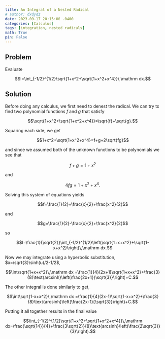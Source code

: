 ```yaml
---
title: An Integral of a Nested Radical
# author: dxdydz
date: 2023-09-17 20:15:00 -0400
categories: [Calculus]
tags: [integration, nested radicals]
math: True
pin: False
---
```


## Problem

Evaluate

$$I=\int_{-1/2}^{1/2}\sqrt{1+x^2+\sqrt{1+x^2+x^4}}\,\mathrm dx.$$

## Solution

Before doing any calculus, we first need to denest the radical. We can try to find two polynomial functions $f$ and $g$ that satisfy

$$\sqrt{1+x^2+\sqrt{1+x^2+x^4}}=\sqrt{f}+\sqrt{g}.$$

Squaring each side, we get

$$1+x^2+\sqrt{1+x^2+x^4}=f+g+2\sqrt{fg}$$

and since we assumed both of the unknown functions to be polynomials we see that

$$f+g=1+x^2$$

and

$$4fg=1+x^2+x^4.$$

Solving this system of equations yields

$$f=\frac{1}{2}+\frac{x}{2}+\frac{x^2}{2}$$

and

$$g=\frac{1}{2}-\frac{x}{2}+\frac{x^2}{2}$$

so

$$I=\frac{1}{\sqrt{2}}\int_{-1/2}^{1/2}\left(\sqrt{1+x+x^2}+\sqrt{1-x+x^2}\right)\,\mathrm dx.$$

Now we may integrate using a hyperbolic substitution, $x=\sqrt{3}\sinh(u)/2-1/2$,

$$\int\sqrt{1+x+x^2}\,\mathrm dx =\frac{1}{4}(2x+1)\sqrt{1+x+x^2}+\frac{3}{8}\text{arcsinh}\left(\frac{2x+1}{\sqrt{3}}\right)+C.$$

The other integral is done similarly to get,

$$\int\sqrt{1-x+x^2}\,\mathrm dx =\frac{1}{4}(2x-1)\sqrt{1-x+x^2}+\frac{3}{8}\text{arcsinh}\left(\frac{2x-1}{\sqrt{3}}\right)+C.$$

Putting it all together results in the final value

$$\int_{-1/2}^{1/2}\sqrt{1+x^2+\sqrt{1+x^2+x^4}}\,\mathrm dx=\frac{\sqrt{14}}{4}+\frac{3\sqrt{2}}{8}\text{arcsinh}\left(\frac{2\sqrt{3}}{3}\right).$$